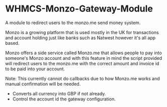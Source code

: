 # WHMCS-Monzo-Gateway-Module
A module to redirect users to the monzo.me send money system.

Monzo is a growing platform that is used mostly in the UK for transactions and account holding just like banks such as Natwest however it's all app based.

Monzo offers a side service called Monzo.me that allows people to pay into someone's Monzo account and with this feature in mind the script provided will redirect users to the monzo.me with the correct amount and invoice id to be paid into your account.

Note: This currently cannot do callbacks due to how Monzo.me works and manual confirmation will be needed. 

- Converts all currency into GBP if not already.
- Control the account id the gateway configuration.
